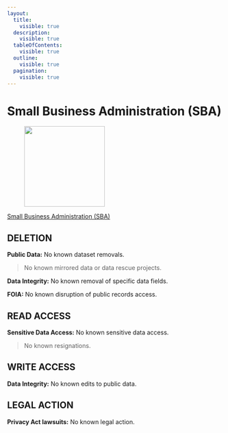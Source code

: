 ```yaml
---
layout:
  title:
    visible: true
  description:
    visible: true
  tableOfContents:
    visible: true
  outline:
    visible: true
  pagination:
    visible: true
---
```


# Small Business Administration (SBA)

<div align="left" data-full-width="true"><figure><img src="https://www.section508.gov/assets/images/seals-logos/usda.jpg" alt="" width="188"><figcaption></figcaption></figure></div>

[Small Business Administration (SBA)](https://www.section508.gov/manage/section-508-assessment/2024/appendix-c-entity-summary/?id=SBA)

## DELETION

**Public Data:** No known dataset removals.&#x20;

> No known mirrored data or data rescue projects.

**Data Integrity:** No known removal of specific data fields.&#x20;

**FOIA:** No known disruption of public records access.&#x20;

## READ ACCESS

**Sensitive Data Access:** No known sensitive data access.&#x20;

> No known resignations.

## WRITE ACCESS

**Data Integrity:** No known edits to public data.&#x20;

## LEGAL ACTION

**Privacy Act lawsuits:** No known legal action.&#x20;
